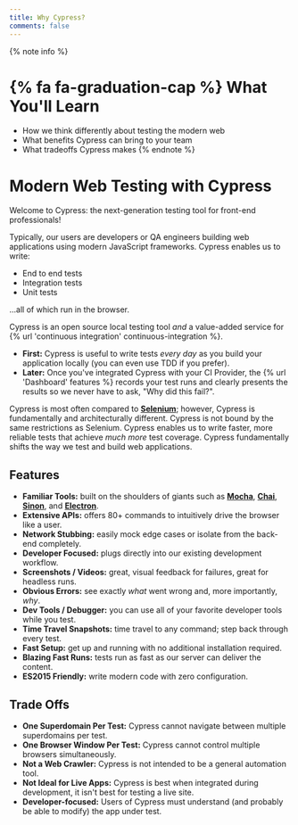 ```yaml
---
title: Why Cypress?
comments: false
---
```


{% note info %}
# {% fa fa-graduation-cap %} What You'll Learn

- How we think differently about testing the modern web
- What benefits Cypress can bring to your team
- What tradeoffs Cypress makes
{% endnote %}

# Modern Web Testing with Cypress

Welcome to Cypress: the next-generation testing tool for front-end professionals!

Typically, our users are developers or QA engineers building web applications using modern JavaScript frameworks. Cypress enables us to write:

- End to end tests
- Integration tests
- Unit tests

...all of which run in the browser.

Cypress is an open source local testing tool *and* a value-added service for {% url 'continuous integration' continuous-integration %}.

- **First:** Cypress is useful to write tests *every day* as you build your application locally (you can even use TDD if you prefer).
- **Later:** Once you've integrated Cypress with your CI Provider, the  {% url 'Dashboard' features %} records your test runs and clearly presents the results so we never have to ask, "Why did this fail?".

Cypress is most often compared to [**Selenium**](http://www.seleniumhq.org/); however, Cypress is fundamentally and architecturally different. Cypress is not bound by the same restrictions as Selenium. Cypress enables us to write faster, more reliable tests that achieve *much more* test coverage. Cypress fundamentally shifts the way we test and build web applications.

## Features
- **Familiar Tools:** built on the shoulders of giants such as [**Mocha**](https://mochajs.org/), [**Chai**](http://chaijs.com/), [**Sinon**](http://sinonjs.org/), and [**Electron**](https://electron.atom.io/).
- **Extensive APIs:** offers 80+ commands to intuitively drive the browser like a user.
- **Network Stubbing:** easily mock edge cases or isolate from the back-end completely.
- **Developer Focused:** plugs directly into our existing development workflow.
- **Screenshots / Videos:** great, visual feedback for failures, great for headless runs.
- **Obvious Errors:** see exactly *what* went wrong and, more importantly, *why*.
- **Dev Tools / Debugger:** you can use all of your favorite developer tools while you test.
- **Time Travel Snapshots:** time travel to any command; step back through every test.
- **Fast Setup:** get up and running with no additional installation required.
- **Blazing Fast Runs:** tests run as fast as our server can deliver the content.
- **ES2015 Friendly:** write modern code with zero configuration.

## Trade Offs

- **One Superdomain Per Test:** Cypress cannot navigate between multiple superdomains per test.
- **One Browser Window Per Test:** Cypress cannot control multiple browsers simultaneously.
- **Not a Web Crawler:** Cypress is not intended to be a general automation tool.
- **Not Ideal for Live Apps:** Cypress is best when integrated during development, it isn't best for testing a live site.
- **Developer-focused:** Users of Cypress must understand (and probably be able to modify) the app under test.
